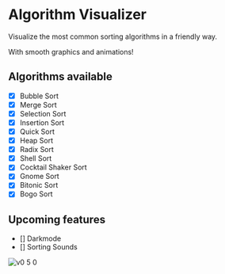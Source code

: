 # Algorithm Visualizer

Visualize the most common sorting algorithms in a friendly way.

With smooth graphics and animations!

## Algorithms available

- [x] Bubble Sort
- [x] Merge Sort
- [x] Selection Sort
- [x] Insertion Sort
- [x] Quick Sort
- [x] Heap Sort
- [x] Radix Sort
- [x] Shell Sort
- [x] Cocktail Shaker Sort
- [x] Gnome Sort
- [x] Bitonic Sort
- [x] Bogo Sort

## Upcoming features

- [] Darkmode
- [] Sorting Sounds

![v0 5 0](https://github.com/lucas-marianno/flutter_algorithm_visualizer/assets/120429072/73ea5475-a580-47c0-a386-63cd15c8df1e)
